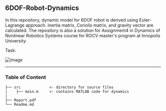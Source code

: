 ## 6DOF-Robot-Dynamics
In this repository, dynamic model for 6DOF robot is derived using Euler-Lagrange approach. Inertia matrix, Coriolis matrix, and gravity vector are calculated. The repository is also a solution for Assignment4 in Dynamics of Nonlinear Robotics Systems course for ROCV master's program at Innopolis University.

Task:

![image](https://user-images.githubusercontent.com/90580636/146634644-b828727d-5439-4c6c-8108-a23a20fba5f6.png)


---
### Table of Content 
```
├── src             <- directory for source files 
|    ├── main.m     <- contains MATLAB code for dynamics
|
├── Report.pdf 
└── Readme.md
```
